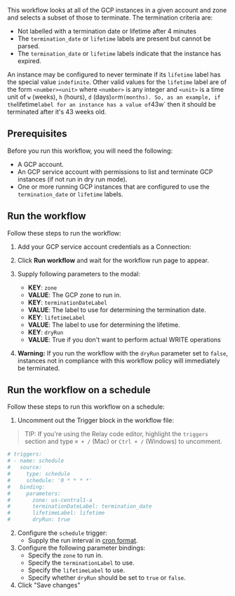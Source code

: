 This workflow looks at all of the GCP instances in a given account and zone and
selects a subset of those to terminate. The termination criteria are:

* Not labelled with a termination date or lifetime after 4 minutes
* The `termination_date` or `lifetime` labels are present but cannot be parsed.
* The `termination_date` or `lifetime` labels indicate that the instance has
  expired.

An instance may be configured to never terminate if its `lifetime` label has
the special value `indefinite`. Other valid values for the `lifetime` label are
of the form `<number><unit>` where `<number>` is any integer and `<unit>` is a
time unit of `w` (weeks), `h` (hours), `d` (days)` or `m` (months). So, as an
example, if the `lifetime` label for an instance has a value of `43w` then it
should be terminated after it's 43 weeks old.

## Prerequisites

Before you run this workflow, you will need the following:
- A GCP account.  
- An GCP service account with permissions to list and terminate GCP instances (if not
  run in dry run mode).  
- One or more running GCP instances that are configured to use the
  `termination_date` or `lifetime` labels.  

## Run the workflow

Follow these steps to run the workflow:  
1. Add your GCP service account credentials as a Connection:  
2. Click **Run workflow** and wait for the workflow run page to appear.  
3. Supply following parameters to the modal:  
   - **KEY**: `zone`  
   - **VALUE**: The GCP zone to run in.  
   - **KEY**: `terminationDateLabel`  
   - **VALUE**: The label to use for determining the termination date.  
   - **KEY**: `lifetimeLabel`  
   - **VALUE**: The label to use for determining the lifetime.  
   - **KEY**: `dryRun`  
   - **VALUE**: True if you don't want to perform actual WRITE operations  

4. **Warning:** If you run the workflow with the `dryRun` parameter set to
   `false`, instances not in compliance with this workflow policy will
   immediately be terminated.  

## Run the workflow on a schedule  

Follow these steps to run this workflow on a schedule:   
1. Uncomment out the Trigger block in the workflow file:  

> TIP: If you're using the Relay code editor, highlight the `triggers` section and type `⌘ + /` (Mac) or `Ctrl + /` (Windows) to uncomment.  

```yaml
# triggers:
# - name: schedule
#   source:
#     type: schedule
#     schedule: '0 * * * *'
#   binding:
#     parameters:
#       zone: us-central1-a
#       terminationDateLabel: termination_date
#       lifetimeLabel: lifetime
#       dryRun: true
```

2. Configure the `schedule` trigger:  
   - Supply the run interval in [cron format](https://crontab.guru/).  
3. Configure the following parameter bindings:  
   - Specify the `zone` to run in. 
   - Specify the `terminationLabel` to use.   
   - Specify the `lifetimeLabel` to use.    
   - Specify whether `dryRun` should be set to `true` or `false`.  
4. Click "Save changes"